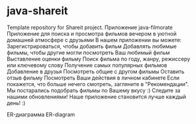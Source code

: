 # java-shareit
Template repository for Shareit project.
Приложение java-filmorate
Приложение для поиска и просмотра фильмов вечером в уютной домашней атмосфере с друзьями
В нашем приложении вы можете:
Зарегистрироваться, чтобы добавить фильм
Добавлять любимые фильмы, чтобы другие могли посмотреть Ваш любимый фильм
Выставление оценки фильму
Поиск фильма по году, жанру, режиссеру или ключевому слову
Получение самых популярных фильмов
Добавление в друзья
Посмотреть общие с другом фильмы
Оставить отзыв фильму
Посмотреть Ваши действия в личном кабинете
Если покажется, что больше нечего смотреть, загляните в "Рекомендации". Мы постарались подобрать фильмы по Вашему вкусу :)
Следите за нашими обновлениями! Наше приложение становится лучше каждый день! :)

ER-диаграмма
ER-diagram
